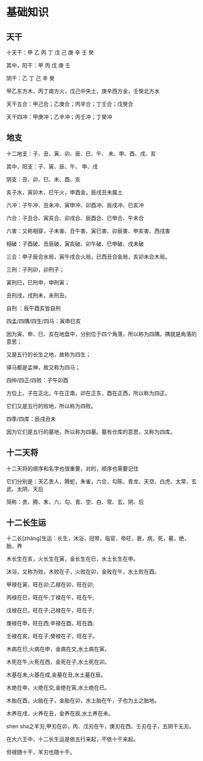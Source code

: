 # 基础知识

## 天干

十天干：甲 乙 丙 丁 戊 己 庚 辛 壬 癸

其中，阳干：甲 丙 戊 庚 壬

阴干：乙 丁 己 辛 癸

甲乙东方木，丙丁南方火，戊己中央土，庚辛西方金，壬癸北方水

天干五合：甲己合；乙庚合；丙辛合；丁壬合；戊癸合

天干四冲：甲庚冲；乙辛冲；丙壬冲；丁癸冲

## 地支

十二地支：子、丑、寅、卯、辰、巳、午、 未、申、酉、戌、亥

其中，阳支：子、寅、辰、午、 申、戌

阴支：丑、卯、巳、未、酉、亥

亥子水，寅卯木，巳午火，申酉金，辰戌丑未属土

六冲：子午冲、丑未冲、寅申冲、卯酉冲、辰戌冲、巳亥冲

六合：子丑合、寅亥合、卯戌合、辰酉合、巳申合、午未合

六害：又称相穿，子未害、丑午害、寅巳害、卯辰害、申亥害、西戌害

相破：子酉破、丑辰破、寅亥破、卯午破、巳申破、戌未破

三合：申子辰合水局，寅午戌合火局，已西丑合金局，亥卯未合木局。

三刑：子刑卯，卯刑子；

寅刑巳，巳刑申，申刑寅；

丑刑戌，戌刑未，未刑丑。

自刑 ：辰午酉亥皆自刑

四孟/四隅/四生/四马：寅申巳亥

因为寅、申、巳、亥在地盘中，分别位于四个角落，所以称为四隅，隅就是角落的意思；

又是五行的长生之地，故称为四生；

驿马都是孟神，故又称为四马；

四仲/四正/四败：子午卯酉

方位上，子在正北，午在正南，卯在正东，酉在正西，所以称为四正。

它们又是五行的败地，所以称为四败。

四季/四库：辰戌丑未

因为它们是五行的墓地，所以称为四墓。墓有仓库的意思，又称为四库。

## 十二天将

十二天将的顺序和名字也很重要，对的，顺序也需要记住

它们分别是：天乙贵人，腾蛇，朱雀，六合，勾陈、青龙、天空、白虎、太常、玄武、太阴、天后

简称：贵、腾、朱、六、勾、青、空、白、常、玄、阴、后

## 十二长生运

十二长[zhǎng]生运：长生，沐浴，冠带，临官，帝旺，衰，病，死，墓，绝，胎，养

木长生在亥，火长生在寅，金长生在巳，水土长生在申。

沐浴，又称为败，木败在子，火败在卯，金败在午，水土败在酉。


甲禄在寅，旺在卯;乙禄在卯，旺在卯;

丙禄在巳，旺在午;丁禄在午，旺在午;

戊禄在巳，旺在子;己禄在午，旺在子;

庚禄在申，旺在西;辛禄在酉，旺在酉;

壬禄在亥，旺在子;癸禄在子，旺在子。


木病在巳,火病在申，金病在交,水土病在寅。

木死在午,火死在西，金死在子,水土死在卯。

木基在未,火基在成,金墓在丑,水土墓在辰。

木绝在申，火绝在交,金绝在寅,水土绝在已。

木胎在酉，火胎在子，金胎在卯，水土胎在午，子也为土之胎地。

木养在戌，火养在丑，金养在辰,水土养在未。

shen sha之羊刃,甲刃在卯，丙、戊刃在午，庚刃在西，壬刃在子，五阴干无刃。


在大六王中，十二长生运是依五行来起，不依十干来起。

但禄随十干，羊刃也随十干。